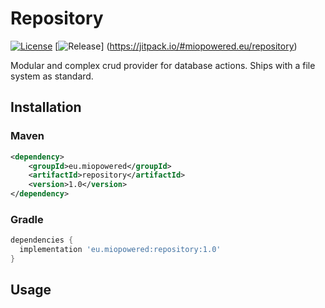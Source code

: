# Repository
[![License](https://img.shields.io/badge/License-MIT-blue.svg?style=flat-square)](https://opensource.org/licenses/MIT)
[![Release](https://jitpack.io/v/miopowered.eu/repository.svg?style=flat-square)]
(https://jitpack.io/#miopowered.eu/repository)

Modular and complex crud provider for database actions. Ships with a file system as standard.

## Installation

### Maven

```xml
<dependency>
    <groupId>eu.miopowered</groupId>
    <artifactId>repository</artifactId>
    <version>1.0</version>
</dependency>
```

### Gradle

```gradle
dependencies {
  implementation 'eu.miopowered:repository:1.0'
}
```

## Usage